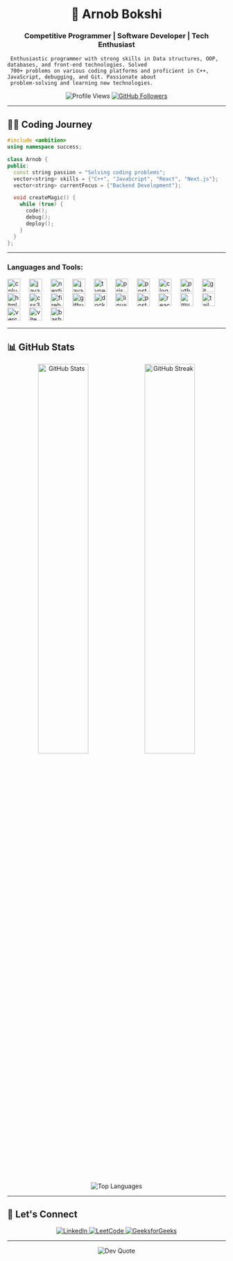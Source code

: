 <h1 align="center">🚀 Arnob Bokshi</h1>

<h3 align="center">
  Competitive Programmer | Software Developer | Tech Enthusiast
</h3>

```
 Enthusiastic programmer with strong skills in Data structures, OOP, databases, and front-end technologies. Solved
 700+ problems on various coding platforms and proficient in C++, JavaScript, debugging, and Git. Passionate about
 problem-solving and learning new technologies.
```

<p align="center">
  <img src="https://komarev.com/ghpvc/?username=arnob1001&color=blueviolet&style=flat" alt="Profile Views" />
  <a href="https://github.com/arnob1001">
    <img src="https://img.shields.io/github/followers/arnob1001?label=Follow&style=social" alt="GitHub Followers" />
  </a>
</p>

---

## 🧑‍💻 Coding Journey

```cpp
#include <ambition>
using namespace success;

class Arnob {
public:
  const string passion = "Solving coding problems";
  vector<string> skills = {"C++", "JavaScript", "React", "Next.js"};
  vector<string> currentFocus = {"Backend Development"};

  void createMagic() {
    while (true) {
      code();
      debug();
      deploy();
    }
  }
};
```

---

<h3 align="left">Languages and Tools:</h3>
<p align="left">
<div align="left">
    <img src="https://skillicons.dev/icons?i=cpp" height="30" alt="cplusplus logo"  />
  <img width="12" />
    <img src="https://skillicons.dev/icons?i=js" height="30" alt="javascript logo"  />
  <img width="12" />
    <img src="https://skillicons.dev/icons?i=nextjs" height="30" alt="nextjs logo"  />
  <img width="12" />
      <img src="https://skillicons.dev/icons?i=java" height="30" alt="java logo"  />
  <img width="12" />
  <img src="https://skillicons.dev/icons?i=ts" height="30" alt="typescript logo"  />
  <img width="12" />
  <img src="https://skillicons.dev/icons?i=prisma" height="30" alt="prisma logo"  />
  <img width="12" />
  <img src="https://skillicons.dev/icons?i=postman" height="30" alt="postman logo"  />
  <img width="12" />
  <img src="https://skillicons.dev/icons?i=c" height="30" alt="c logo"  />
  <img width="12" />
 <img src="https://skillicons.dev/icons?i=python" height="30" alt="python logo"  />
  <img width="12" />
  <img src="https://skillicons.dev/icons?i=git" height="30" alt="git logo"  />
  <img width="12" />
  <img src="https://skillicons.dev/icons?i=html" height="30" alt="html5 logo"  />
  <img width="12" />
  <img src="https://skillicons.dev/icons?i=css" height="30" alt="css3 logo"  />
  <img width="12" />
  <img src="https://skillicons.dev/icons?i=firebase" height="30" alt="firebase logo"  />
  <img width="12" />
  <img src="https://skillicons.dev/icons?i=github" height="30" alt="github logo"  />
  <img width="12" />
  <img src="https://skillicons.dev/icons?i=docker" height="30" alt="docker logo"  />
  <img width="12" />
  <img src="https://skillicons.dev/icons?i=linux" height="30" alt="linux logo"  />
  <img width="12" />
  <img src="https://skillicons.dev/icons?i=postgres" height="30" alt="postgresql logo"  />
  <img width="12" />
  <img src="https://skillicons.dev/icons?i=react" height="30" alt="react logo"  />
  <img width="12" />
  <img src="https://skillicons.dev/icons?i=mysql" height="30" alt="mysql logo"  />
  <img width="12" />
  <img src="https://skillicons.dev/icons?i=tailwind" height="30" alt="tailwindcss logo"  />
  <img width="12" />
  <img src="https://skillicons.dev/icons?i=vercel" height="30" alt="vercel logo"  />
  <img width="12" />
  <img src="https://skillicons.dev/icons?i=vite" height="30" alt="vite logo"  />
  <img width="12" />
  <img src="https://skillicons.dev/icons?i=bash" height="30" alt="bash logo"  />
  <img width="12" />
</div>

---

## 📊 GitHub Stats

<p align="center">
  <img width="48%" src="https://github-readme-stats.vercel.app/api?username=arnob1001&show_icons=true&theme=radical&include_all_commits=true" alt="GitHub Stats" />
  <img width="48%" src="https://github-readme-streak-stats.herokuapp.com/?user=arnob1001&theme=radical" alt="GitHub Streak" />
</p>

<p align="center">
  <img src="https://github-readme-stats.vercel.app/api/top-langs/?username=arnob1001&layout=compact&theme=radical&langs_count=8" alt="Top Languages" />
</p>

---

## 🤝 Let's Connect

<p align="center">
  <a href="https://www.linkedin.com/in/arnob-bokshi-1b88a2323/">
    <img src="https://img.shields.io/badge/LinkedIn-0077B5?style=for-the-badge&logo=linkedin&logoColor=white" alt="LinkedIn" />
  </a>
  <a href="https://leetcode.com/arnob1111/">
    <img src="https://img.shields.io/badge/LeetCode-FFA116?style=for-the-badge&logo=leetcode&logoColor=black" alt="LeetCode" />
  </a>
  <a href="https://auth.geeksforgeeks.org/user/ararno47m4">
    <img src="https://img.shields.io/badge/GeeksforGeeks-2F8D46?style=for-the-badge&logo=geeksforgeeks&logoColor=white" alt="GeeksforGeeks" />
  </a>
</p>

---

<p align="center">
  <img src="https://quotes-github-readme.vercel.app/api?type=horizontal&theme=radical" alt="Dev Quote" />
</p>
